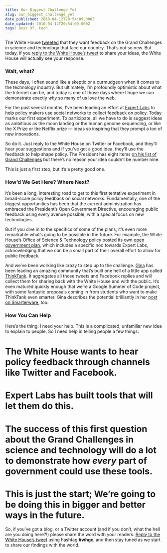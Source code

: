 ```yaml
---
title: Our Biggest Challenge Yet
slug: our_biggest_challenge_yet
date_published: 2010-04-12T20:54:09.000Z
date_updated: 2010-04-12T20:54:09.000Z
tags: Best Of, tech
---
```


The White House [tweeted](http://twitter.com/whitehouse/status/12060530167) that they want feedback on the Grand Challenges in science and technology that face our country. That’s not so new. But today, if you [reply to the White House’s tweet](http://twitter.com/?status=@whitehouse&amp;in_reply_to_status_id=12060530167&amp;in_reply_to=whitehouse) to share your ideas, the White House will actually see your response.

### Wait, what?

These days, I often sound like a skeptic or a curmudgeon when it comes to the technology industry. But ultimately, I’m profoundly optimistic about what the Internet can be, and today is one of those days where I hope we can demonstrate exactly *why* so many of us love the web.

For the past several months, I’ve been leading an effort at [Expert Labs](http://expertlabs.org/) to help policy makers use social networks to collect feedback on policy. Today marks our first experiment. To participate, all we have to do is suggest ideas as ambitious as the moon landing or the human genome sequencing, or like the X Prize or the Netflix prize — ideas so inspiring that they prompt a ton of new innovations.

So do it. Just reply to the White House on Twitter or Facebook, and they’ll hear your suggestions and if you’ve got a good idea, they’ll use the feedback to help shape policy. The President has eight items [on his list of Grand Challenges](http://promo.aaas.org/expertlabs/grandchallenges.html) but there’s no reason your idea couldn’t be number nine.

This is just a first step, but it’s a pretty good one.

### How’d We Get Here? Where Next?

It’s been a long, interesting road to get to this first tentative experiment in broad-scale policy feedback on social networks. Fundamentally, one of the biggest opportunities has been that the current administration has embraced the President’s Open Government Directive, encouraging public feedback using every avenue possible, with a special focus on new technologies.

But if you dive in to the specifics of some of the plans, it’s even more remarkable what’s going to be possible in the future. For example, the White House’s Office of Science & Technology policy posted its own [open government plan](http://www.whitehouse.gov/open/around/eop/ostp/plan), which includes a specific nod towards Expert Labs, acknowledging that we can be a small part of their overall effort to allow for public feedback.

And we’ve been working like crazy to step up to the challenge. [Gina](http://ginatrapani.org/) has been leading an amazing community that’s built one hell of a little app called [ThinkTank](http://thinktankapp.com). It aggregates all those tweets and Facebook replies and will collect them for sharing back with the White House and with the public. It’s even matured quickly enough that we’re a Google Summer of Code project, with some fantastic proposals coming in from students who want to make ThinkTank even smarter. Gina describes the potential brilliantly in her [post on Smarterware](http://smarterware.org/5746/tell-the-white-house-what-our-next-tech-challenge-should-be), too.

### How You Can Help

Here’s the thing: I need your help. This is a complicated, unfamiliar new idea to explain to people. So I need help in telling people a few things:

# The White House wants to hear policy feedback through channels like Twitter and Facebook.

# Expert Labs has built tools that will let them do this.

# The success of this first question about the Grand Challenges in science and technology will do a lot to demonstrate how *every* part of government could use these tools.

# This is just the start; We’re going to be doing this in bigger and better ways in the future.

So, if you’ve got a blog, or a Twitter account (and if you don’t, what the hell are you doing here?!) please share the word with your readers. [Reply to the White House’s tweet](http://twitter.com/?status=@whitehouse&amp;in_reply_to_status_id=12060530167&amp;in_reply_to=whitehouse) using hashtag **#whgc**, and then stay tuned as we start to share our findings with the world.
